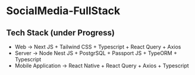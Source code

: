 # SocialMedia-FullStack

## Tech Stack (under Progress)
- Web -> Next JS + Tailwind CSS + Typescript + React Query + Axios 
- Server -> Node Nest JS + PostgrSQL + Passport JS + TypeORM + Typescript
- Mobile Application -> React Native + React Query + Axios + Typescript
